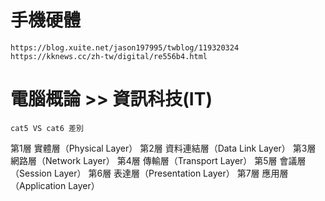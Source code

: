 # 手機硬體
```
https://blog.xuite.net/jason197995/twblog/119320324
https://kknews.cc/zh-tw/digital/re556b4.html
```
# 電腦概論 >> 資訊科技(IT)
```
cat5 VS cat6 差別
```
第1層 實體層（Physical Layer）
第2層 資料連結層（Data Link Layer）
第3層 網路層（Network Layer）
第4層 傳輸層（Transport Layer）
第5層 會議層（Session Layer）
第6層 表達層（Presentation Layer）
第7層 應用層（Application Layer）
